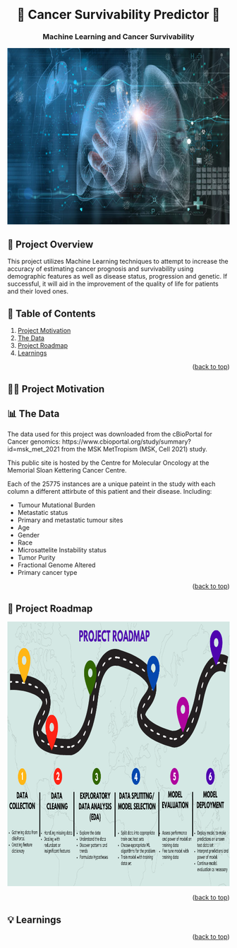 <a name="readme-top"></a>
<!-- PROJECT LOGO Image: greenbutterfly/iStock/Getty Images Plus-->
<br />
<div align="center">

  # 🧬 Cancer Survivability Predictor 🧬
### Machine Learning and Cancer Survivability
<img src="Images/logo.jpeg" alt="Logo" width="600" height="400">
  </a>


</div>

## 🔎 Project Overview 

This project utilizes Machine Learning techniques to attempt to increase the accuracy of estimating cancer prognosis and survivability using demographic features as well as disease status, progression and genetic.  If successful, it will  aid in the improvement of the quality of life for patients and their loved ones. 


## 📖 Table of Contents
  
  <ol>
    <li><a href="motivation">Project Motivation</a></li>
    <li><a href="data">The Data</a></li>
    <li><a href="roadmap">Project Roadmap</a></li>
    <li><a href="learnings">Learnings</a></li>
  </ol>
</details>
<p align="right">(<a href="#readme-top">back to top</a>)</p>

<h2><a name="motivation"></a> 💪🏽 Project Motivation </h2>

<h2><a name="data"></a> 📊 The Data </h2>
The data used for this project was downloaded from the cBioPortal for Cancer genomics:
https://www.cbioportal.org/study/summary?id=msk_met_2021 from the MSK MetTropism (MSK, Cell 2021) study. 

This public site is hosted by the Centre for Molecular Oncology at the Memorial Sloan Kettering Cancer Centre.

Each of the 25775 instances are a unique pateint in the study with each column a different attirbute of this patient and their disease.
Including:
- Tumour Mutational Burden
- Metastatic status
- Primary and metastatic tumour sites
- Age
- Gender
- Race
- Microsattelite Instability status
- Tumor Purity
- Fractional Genome Altered
- Primary cancer type
<p align="right">(<a href="#readme-top">back to top</a>)</p>

<h2><a name="roadmap"></a> 🚙 Project Roadmap </h2>
<img src="Images/roadmap.png" width="1000" height="600">
<p align="right">(<a href="#readme-top">back to top</a>)</p>

<h2><a name="learnings"></a> 💡 Learnings </h2>
<p align="right">(<a href="#readme-top">back to top</a>)</p>




